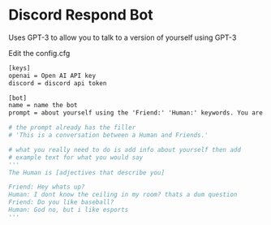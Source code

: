 # Discord Respond Bot
Uses GPT-3 to allow you to talk to a version of yourself using GPT-3

Edit the config.cfg
```txt
[keys]
openai = Open AI API key
discord = discord api token

[bot]
name = name the bot
prompt = about yourself using the 'Friend:' 'Human:' keywords. You are the Human
```
```python
# the prompt already has the filler
# 'This is a conversation between a Human and Friends.'

# what you really need to do is add info about yourself then add
# example text for what you would say
'''
The Human is [adjectives that describe you]

Friend: Hey whats up?
Human: I dont know the ceiling in my room? thats a dum question
Friend: Do you like baseball?
Human: God no, but i like esports
'''
```
